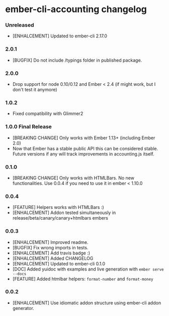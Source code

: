 # ember-cli-accounting changelog

### Unreleased
* [ENHALCEMENT] Updated to ember-cli 2.17.0

### 2.0.1
- [BUGFIX] Do not include /typings folder in published package.

### 2.0.0
* Drop support for node 0.10/0.12 and Ember < 2.4 (if might work, but I don't test it anymore)

### 1.0.2
* Fixed compatibility with Glimmer2

### 1.0.0 Final Release
* [BREAKING CHANGE] Only works with Ember 1.13+ (including Ember 2.0)
* Now that Ember has a stable public API this can be considered stable. Future versions if any
  will track improvements in accounting.js itself.

### 0.1.0
* [BREAKING CHANGE] Only works with HTMLBars. No new functionalities.
  Use 0.0.4 if you need to use it in ember < 1.10.0

### 0.0.4
* [FEATURE] Helpers works with HTMLBars :)
* [ENHALCEMENT] Addon tested simultaneously in release/beta/canary/canary+htmlbars embers

### 0.0.3
* [ENHALCEMENT] Improved readme.
* [BUGFIX] Fix wrong imports in tests.
* [ENHALCEMENT] Add travis badge :)
* [ENHALCEMENT] Added CHANGELOG
* [ENHALCEMENT] Updated to ember-cli 0.1.0
* [DOC] Added yuidoc with examples and live generation with `ember serve --docs`
* [FEATURE] Added htmlbar helpers: `format-number` and `format-money`

### 0.0.2
* [ENHALCEMENT] Use idiomatic addon structure using ember-cli addon generator.

